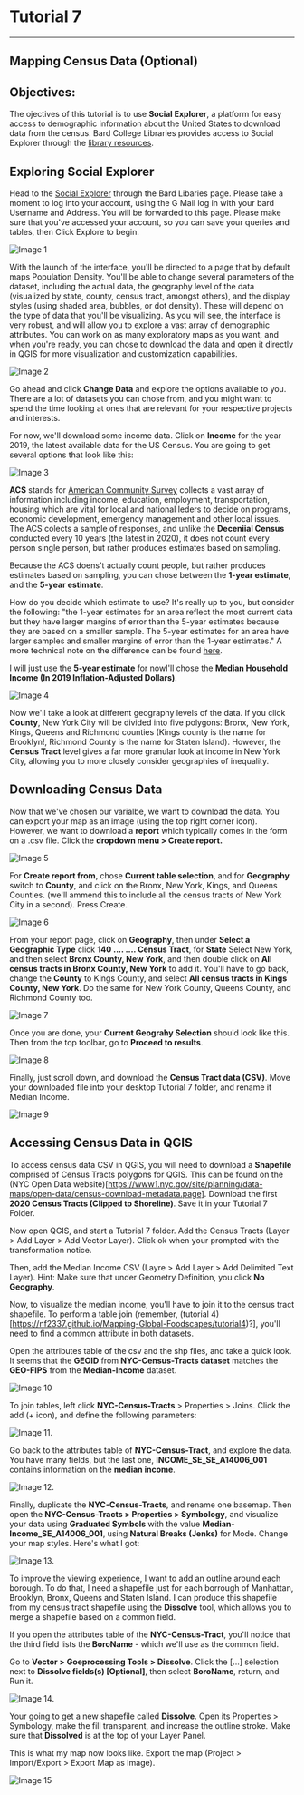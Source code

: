 # Tutorial 7
-------------------------

## Mapping Census Data (Optional)

## Objectives: 

The ojectives of this tutorial is to use **Social Explorer**, a platform for easy access to demographic information about the United States to download data from the census. Bard College Libraries provides access to Social Explorer through the [library resources](https://blogs.bard.edu/library/social-explorer/). 

## Exploring Social Explorer

Head to the [Social Explorer](https://blogs.bard.edu/library/social-explorer/) through the Bard Libaries page. Please take a moment to log into your account, using the G Mail log in with your bard Username and Address. You will be forwarded to this page. Please make sure that you've accessed your account, so you can save your queries and tables, then Click Explore to begin. 

![Image 1](/Mapping-Global-Foodscapes/assets/img/Tutorial-7/1-Tutorial-7.png)

With the launch of the interface, you'll be directed to a page that by default maps Population Density. You'll be able to change several parameters of the dataset, including the actual data, the geography level of the data (visualized by state, county, census tract, amongst others), and the display styles (using shaded area, bubbles, or dot density). These will depend on the type of data that you'll be visualizing. As you will see, the interface is very robust, and will allow you to explore a vast array of demographic attributes. You can work on as many exploratory maps as you want, and when you're ready, you can chose to download the data and open it directly in QGIS for more visualization and customization capabilities. 

![Image 2](/Mapping-Global-Foodscapes/assets/img/Tutorial-7/2-Tutorial-7.png)

Go ahead and click **Change Data** and explore the options available to you. There are a lot of datasets you can chose from, and you might want to spend the time looking at ones that are relevant for your respective projects and interests. 

For now, we'll download some income data. Click on **Income** for the year 2019, the latest available data for the US Census. You are going to get several options that look like this: 

![Image 3](/Mapping-Global-Foodscapes/assets/img/Tutorial-7/3-Tutorial-7.png)

**ACS** stands for [American Community Survey](https://www.census.gov/programs-surveys/acs/about.html) collects a vast array of information including income, education, employment, transportation, housing which are vital for local and national leders to decide on programs, economic development, emergency management and other local issues. The ACS colects a sample of responses, and unlike the **Deceniial Census** conducted every 10 years (the latest in 2020), it does not count every person single person, but rather produces estimates based on sampling. 

Because the ACS doens't actually count people, but rather produces estimates based on sampling, you can chose between the **1-year estimate**, and the **5-year estimate**. 

How do you decide which estimate to use? It's really up to you, but consider the following: "the 1-year estimates for an area reflect the most current data but they have larger margins of error than the 5-year estimates because they are based on a smaller sample. The 5-year estimates for an area have larger samples and smaller margins of error than the 1-year estimates." A more technical note on the difference can be found [here](https://www.census.gov/content/dam/Census/library/publications/2018/acs/acs_general_handbook_2018_ch03.pdf). 

I will just use the **5-year estimate** for nowI'll chose the **Median Household Income (In 2019 Inflation-Adjusted Dollars)**.

![Image 4](/Mapping-Global-Foodscapes/assets/img/Tutorial-7/4-Tutorial-7.png)

Now we'll take a look at different geography levels of the data. If you click **County**, New York City will be divided into five polygons: Bronx, New York, Kings, Queens and Richmond counties (Kings county is the name for Brooklyn!, Richmond County is the name for Staten Island). However, the **Census Tract** level gives a far more granular look at income in New York City, allowing you to more closely consider geographies of inequality. 

## Downloading Census Data 

Now that we've chosen our varialbe, we want to download the data. You can export your map as an image (using the top right corner icon). However, we want to download a **report** which typically comes in the form on a .csv file. Click the **dropdown menu > Create report.**

![Image 5](/Mapping-Global-Foodscapes/assets/img/Tutorial-7/5-Tutorial-7.png)

For **Create report from**, chose **Current table selection**, and for **Geography** switch to **County**, and click on the Bronx, New York, Kings, and Queens Counties. (we'll ammend this to include all the census tracts of New York City in a second). Press Create. 

![Image 6](/Mapping-Global-Foodscapes/assets/img/Tutorial-7/6-Tutorial-7.png)

From your report page, click on **Geography**, then under **Select a Geographic Type** click **140 .... .... Census Tract**, for **State** Select New York, and then select **Bronx County, New York**, and then double click on **All census tracts in Bronx County, New York** to add it. You'll have to go back, change the **County** to Kings County, and select **All census tracts in Kings County, New York**. Do the same for New York County, Queens County, and Richmond County too. 

![Image 7](/Mapping-Global-Foodscapes/assets/img/Tutorial-7/7-Tutorial-7.png)

Once you are done, your **Current Geograhy Selection** should look like this. Then from the top toolbar, go to **Proceed to results**. 

![Image 8](/Mapping-Global-Foodscapes/assets/img/Tutorial-7/8-Tutorial-7.png)

Finally, just scroll down, and download the **Census Tract data (CSV)**. Move your downloaded file into your desktop Tutorial 7 folder, and rename it Median Income. 

![Image 9](/Mapping-Global-Foodscapes/assets/img/Tutorial-7/9-Tutorial-7.png)

## Accessing Census Data in QGIS 

To access census data CSV in QGIS, you will need to download a **Shapefile** comprised of Census Tracts polygons for QGIS. This can be found on the (NYC Open Data website)[https://www1.nyc.gov/site/planning/data-maps/open-data/census-download-metadata.page]. Download the first **2020 Census Tracts (Clipped to Shoreline)**. Save it in your Tutorial 7 Folder. 

Now open QGIS, and start a Tutorial 7 folder. Add the Census Tracts (Layer > Add Layer > Add Vector Layer). Click ok when your prompted with the transformation notice. 

Then, add the Median Income CSV (Layre > Add Layer > Add Delimited Text Layer). Hint: Make sure that under Geometry Definition, you click **No Geography**.

Now, to visualize the median income, you'll have to join it to the census tract shapefile. To perform a table join (remember, (tutorial 4)[https://nf2337.github.io/Mapping-Global-Foodscapes/tutorial4)?], you'll need to find a common attribute in both datasets. 

Open the attributes table of the csv and the shp files, and take a quick look. It seems that the **GEOID** from **NYC-Census-Tracts dataset** matches the **GEO-FIPS** from the **Median-Income** dataset. 

![Image 10](/Mapping-Global-Foodscapes/assets/img/Tutorial-7/10-Tutorial-7.png)

To join tables, left click **NYC-Census-Tracts** > Properties > Joins. Click the add (+ icon), and define the following parameters: 

![Image 11](/Mapping-Global-Foodscapes/assets/img/Tutorial-7/11-Tutorial-7.png). 

Go back to the attributes table of **NYC-Census-Tract**, and explore the data. You have many fields, but the last one, **INCOME_SE_SE_A14006_001** contains information on the **median income**. 

![Image 12](/Mapping-Global-Foodscapes/assets/img/Tutorial-7/12-Tutorial-7.png).

Finally, duplicate the **NYC-Census-Tracts**, and rename one basemap. Then open the **NYC-Census-Tracts > Properties > Symbology**, and visualize your data using **Graduated Symbols** with the value **Median-Income_SE_A14006_001**, using **Natural Breaks (Jenks)** for Mode. Change your map styles. Here's what I got: 

![Image 13](/Mapping-Global-Foodscapes/assets/img/Tutorial-7/13-Tutorial-7.png).

To improve the viewing experience, I want to add an outline around each borough. To do that, I need a shapefile just for each borrough of Manhattan, Brooklyn, Bronx, Queens and Staten Island. I can produce this shapefile from my census tract shapefile using the **Dissolve** tool, which allows you to merge a shapefile based on a common field. 

If you open the attributes table of the **NYC-Census-Tract**, you'll notice that the third field lists the **BoroName** - which we'll use as the common field.

Go to **Vector > Goeprocessing Tools > Dissolve**. Click the [...] selection next to **Dissolve fields(s) [Optional]**, then select **BoroName**, return, and Run it. 

![Image 14](/Mapping-Global-Foodscapes/assets/img/Tutorial-7/14-Tutorial-7.png).

Your going to get a new shapefile called **Dissolve**. Open its Properties > Symbology, make the fill transparent, and increase the outline stroke. Make sure that **Dissolved** is at the top of your Layer Panel. 

This is what my map now looks like. Export the map (Project > Import/Export > Export Map as Image). 

![Image 15](/Mapping-Global-Foodscapes/assets/img/Tutorial-7/15-Tutorial-7.png)

